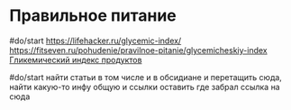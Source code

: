 # Правильное питание
#do/start https://lifehacker.ru/glycemic-index/ https://fitseven.ru/pohudenie/pravilnoe-pitanie/glycemicheskiy-index
[Гликемический индекс продуктов](https://training365.ru/chto-takoe-glikemicheskij-indeks/)


#do/start найти статьи в том числе и в обсидиане  и перетащить сюда, найти какую-то инфу общую и ссылки оставить где забрал ссылка на сюда
